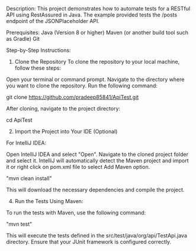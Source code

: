 Description:
This project demonstrates how to automate tests for a RESTful API using RestAssured in Java. The example provided tests the /posts endpoint of the JSONPlaceholder API.

Prerequisites:
Java (Version 8 or higher)
Maven (or another build tool such as Gradle)
Git

Step-by-Step Instructions:
1. Clone the Repository
To clone the repository to your local machine, follow these steps:

Open your terminal or command prompt.
Navigate to the directory where you want to clone the repository.
Run the following command:

git clone https://github.com/pradeep85841/ApiTest.git

After cloning, navigate to the project directory:

cd ApiTest



2. Import the Project into Your IDE (Optional)

For IntelliJ IDEA:

Open IntelliJ IDEA and select "Open".
Navigate to the cloned project folder and select it.
IntelliJ will automatically detect the Maven project and import it or right click on pom.xml file to select Add Maven option.


"mvn clean install"

This will download the necessary dependencies and compile the project.

4. Run the Tests
Using Maven:

To run the tests with Maven, use the following command:

"mvn test"

This will execute the tests defined in the src/test/java/org/api/TestApi.java directory. Ensure that your JUnit framework is configured correctly.
